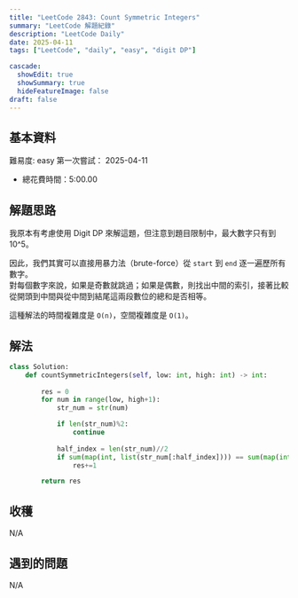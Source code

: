 ```yaml
---
title: "LeetCode 2843: Count Symmetric Integers"
summary: "LeetCode 解題紀錄"
description: "LeetCode Daily"
date: 2025-04-11
tags: ["LeetCode", "daily", "easy", "digit DP"]

cascade:
  showEdit: true
  showSummary: true
  hideFeatureImage: false
draft: false
---
```


## 基本資料

難易度: easy
第一次嘗試： 2025-04-11
- 總花費時間：5:00.00

## 解題思路

我原本有考慮使用 Digit DP 來解這題，但注意到題目限制中，最大數字只有到 10^5。

因此，我們其實可以直接用暴力法（brute-force）從 `start` 到 `end` 逐一遍歷所有數字。  
對每個數字來說，如果是奇數就跳過；如果是偶數，則找出中間的索引，接著比較從開頭到中間與從中間到結尾這兩段數位的總和是否相等。

這種解法的時間複雜度是 `O(n)`，空間複雜度是 `O(1)`。


## 解法
```python
class Solution:
    def countSymmetricIntegers(self, low: int, high: int) -> int:
        
        res = 0
        for num in range(low, high+1):
            str_num = str(num)

            if len(str_num)%2:
                continue
            
            half_index = len(str_num)//2
            if sum(map(int, list(str_num[:half_index]))) == sum(map(int, list(str_num[half_index:]))):
                res+=1

        return res
```
## 收穫
N/A

## 遇到的問題
N/A